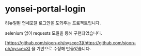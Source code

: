 # yonsei-portal-login

리뉴얼된 연세포탈 로그인을 도와주는 프로젝트입니다.

selenium 없이 requests 모듈을 통해 구현되었습니다.

[https://github.com/sjoon-oh/nyscec3](https://github.com/sjoon-oh/nyscec3) 을 기반으로 수정해 만들었습니다.

